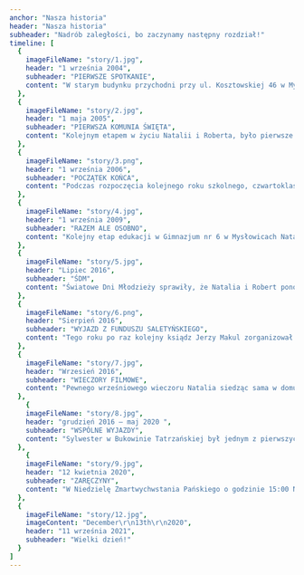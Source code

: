 ```yaml
---
anchor: "Nasza historia"
header: "Nasza historia"
subheader: "Nadrób zaległości, bo zaczynamy następny rozdział!"
timeline: [
  {
    imageFileName: "story/1.jpg",
    header: "1 września 2004",
    subheader: "PIERWSZE SPOTKANIE",
    content: "W starym budynku przychodni przy ul. Kosztowskiej 46 w Mysłowicach, po kompletnym remoncie powstała Nowa Szkoła Podstawowa nr 16 im. Jerzego Chromika. Po uroczystej akademii z okazji rozpoczęcia roku szkolnego wszyscy uczniowie, włącznie z grzeczną drugoklasistką Natalią rozeszli się do swoich klas. Wychowawczyni Gabriela Proksa przywitała swoich uczniów i wtedy do klasy dziarskim krokiem wszedł On - Nowy Uczeń. Przedstawił się jako Robert Kubica i zajął swoje miejsce, ale czy wiedział, że to miejsce nie tylko w szkolnej ławce, ale i w sercu Natalii... Tak oto wyglądał początek tej Wielkiej Miłości. Jedni powiedzą, że to zwykły przypadek inni, że przeznaczenie, ale wszyscy zgodnie stwierdzą, iż od tej pory los Natalii i Roberta złączył się na wieki."
  },
  {
    imageFileName: "story/2.jpg",
    header: "1 maja 2005",
    subheader: "PIERWSZA KOMUNIA ŚWIĘTA",
    content: "Kolejnym etapem w życiu Natalii i Roberta, było pierwsze przyjęcie Komunii Świętej. Odbyło się to na Mszy Świętej odprawionej przez ówczesnego proboszcza parafii w Kosztowach, księdza Jana Michalskiego."
  },
  {
    imageFileName: "story/3.png",
    header: "1 września 2006",
    subheader: "POCZĄTEK KOŃCA",
    content: "Podczas rozpoczęcia kolejnego roku szkolnego, czwartoklasiści Natalia i Robert poznali nową wychowawczynię Annę Bok. Był to początek trzyletniej nauki, zabawy i wyjazdów w klasowym gronie. Robert wraz ze swoim przyjacielem Maciejem zazwyczaj siedział w ostatniej ławce. Natalia z Michaliną w ławce tuż przed nimi. Usadzenie to było często źródłem napomnień ze strony nauczycieli. W czerwcu 2009 roku wspólna edukacja Natalii i Roberta dobiegła końca. Z końcem szóstej klasy, zakończył się pewien etap w ich życiu."
  },
  {
    imageFileName: "story/4.jpg",
    header: "1 września 2009",
    subheader: "RAZEM ALE OSOBNO",
    content: "Kolejny etap edukacji w Gimnazjum nr 6 w Mysłowicach Natalia i Robert odbyli już w osobnych klasach. Spotykali się na apelach, akademiach, idąc razem ze sztandarem czy też na przerwach, jednak zazwyczaj obracali się w osobnych gronach znajomych. Był to początek ich rozłąki, która trwała przez cały czas liceum i pierwszego roku studiów."
  },
  {
    imageFileName: "story/5.jpg",
    header: "Lipiec 2016",
    subheader: "ŚDM",
    content: "Światowe Dni Młodzieży sprawiły, że Natalia i Robert ponownie odnaleźli się na ścieżkach swojego życia. Wraz z resztą okolicznej młodzieży udzielali się przy parafii. Zaowocowało to imprezami i grillami u wspólnych znajomych w Imielinie i Kosztowach."
  },
  {
    imageFileName: "story/6.png",
    header: "Sierpień 2016",
    subheader: "WYJAZD Z FUNDUSZU SALETYŃSKIEGO",
    content: "Tego roku po raz kolejny ksiądz Jerzy Makul zorganizował wyjazd dla wolontariuszy. Zarówno Robert jak i Natalia udzielali się w Funduszu Pomocy Dzieciom i Młodzieży im. Marki Bożej z La Salette i wzięli udział w tym wyjeździe. Wtedy zaczęły się ich rozmowy i spacery."
  },
  {
    imageFileName: "story/7.jpg",
    header: "Wrzesień 2016",
    subheader: "WIECZORY FILMOWE",
    content: "Pewnego wrześniowego wieczoru Natalia siedząc sama w domu bardzo się nudziła. Rodzina była nieobecna, znajomi byli zajęci i wtedy pojawił się pomysł. Zadzwonić do Roberta. Jak pomyślała tak zrobiła. Postanowili obejrzeć film. Romantyczna balkonowa sceneria i huśtawka zaowocowały późniejszymi, regularnymi wieczorami filmowymi. Robert tworzył też stronę Rady Osiedla koordynowaną m. in. przez tatę Natalii. Wpłynęło to na kolejne spotkania dwojga, jeszcze wtedy przyjaciół."
  },
    {
    imageFileName: "story/8.jpg",
    header: "grudzień 2016 – maj 2020 ",
    subheader: "WSPÓLNE WYJAZDY",
    content: "Sylwester w Bukowinie Tatrzańskiej był jednym z pierwszych wspólnych wyjazdów. Kolejnymi były wyjazdy do Wrocławia, Poznania i Gdańska do ich ulubionej sieci hoteli PURO. Nie można pominąć wyjazdu do Wiednia, gdzie Robert zabrał Natalię na przymiarkę pierścionka u Tiffany’ego. Były też wyjazdy w gronie rodzinnym jak narty w Milówce czy wizyta u Ignacio w Hiszpanii."
  },
    {
    imageFileName: "story/9.jpg",
    header: "12 kwietnia 2020",
    subheader: "ZARĘCZYNY",
    content: "W Niedzielę Zmartwychwstania Pańskiego o godzinie 15:00 Natalia wraz Rodzicami i Grześkiem modliła się w salonie koronkę. W pewnym momencie po słowach „dla Jego bolesnej męki..” do salonu wkroczył Robert z bukietem kwiatów. Zaskoczona Natalia niczego się nie spodziewając zaprosiła go i wspólnie dokończyli modlitwę. Pomyślała sobie, że bukiet to dość dziwny prezent świąteczny, ale w sumie umawiali się, iż nie będą sobie robić prezentów ze względu na zamknięte sklepy i obostrzenia. Po zakończonej modlitwie Robert zadał „To” pytanie i wszyscy spędzili wieczór na radosnym świętowaniu."
  },
  {
    imageFileName: "story/12.jpg",
    imageContent: "December\r\n13th\r\n2020",
    header: "11 września 2021",
    subheader: "Wielki dzień!"
  }
]
---
```


